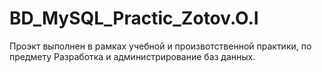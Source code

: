 # BD_MySQL_Practic_Zotov.O.I

Проэкт выполнен в рамках учебной и произвотственной практики, по предмету Разработка и администрирование баз данных.
